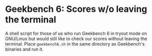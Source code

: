 # Geekbench 6: Scores w/o leaving the terminal

A shell script for those of us who run Geekbench 6 in tryout mode on GNU/Linux but would still like to check our scores without leaving the terminal.
Place `geekbench6.sh` in the same directory as Geekbench's binaries and run it.
